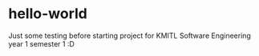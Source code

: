 # hello-world

Just some testing before starting project for KMITL Software Engineering year 1 semester 1 :D
